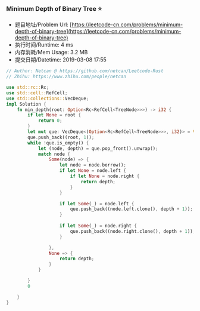 
### Minimum Depth of Binary Tree :star:
- 题目地址/Problem Url: [https://leetcode-cn.com/problems/minimum-depth-of-binary-tree](https://leetcode-cn.com/problems/minimum-depth-of-binary-tree)
- 执行时间/Runtime: 4 ms 
- 内存消耗/Mem Usage: 3.2 MB
- 提交日期/Datetime: 2019-03-08 17:55

```rust
// Author: Netcan @ https://github.com/netcan/Leetcode-Rust
// Zhihu: https://www.zhihu.com/people/netcan

use std::rc::Rc;
use std::cell::RefCell;
use std::collections::VecDeque;
impl Solution {
    fn min_depth(root: Option<Rc<RefCell<TreeNode>>>) -> i32 {
        if let None = root {
            return 0;
        }
        let mut que: VecDeque<(Option<Rc<RefCell<TreeNode>>>, i32)> = VecDeque::new();
        que.push_back((root, 1));
        while !que.is_empty() {
            let (node, depth) = que.pop_front().unwrap();
            match node {
                Some(node) => {
                    let node = node.borrow();
                    if let None = node.left {
                        if let None = node.right {
                            return depth;
                        }
                    }

                    if let Some(_) = node.left {
                        que.push_back((node.left.clone(), depth + 1));
                    }
                    
                    if let Some(_) = node.right {
                        que.push_back((node.right.clone(), depth + 1));
                    }

                },
                None => {
                    return depth;
                }
            }

        }
        0

    }
}


```
